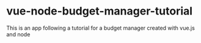 # vue-node-budget-manager-tutorial
This is an app following a tutorial for a budget manager created with vue.js and node
